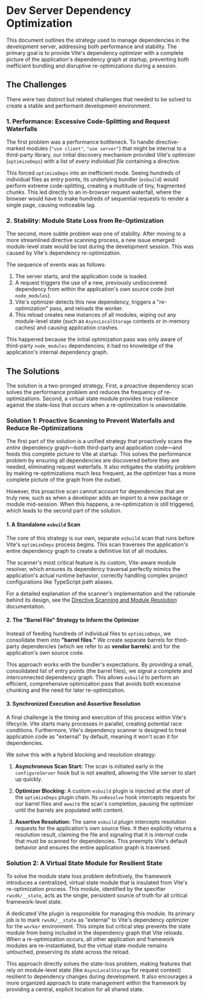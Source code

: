# Dev Server Dependency Optimization

This document outlines the strategy used to manage dependencies in the development server, addressing both performance and stability. The primary goal is to provide Vite's dependency optimizer with a complete picture of the application's dependency graph at startup, preventing both inefficient bundling and disruptive re-optimizations during a session.

## The Challenges

There were two distinct but related challenges that needed to be solved to create a stable and performant development environment.

### 1. Performance: Excessive Code-Splitting and Request Waterfalls

The first problem was a performance bottleneck. To handle directive-marked modules (`"use client"`, `"use server"`) that might be internal to a third-party library, our initial discovery mechanism provided Vite's optimizer (`optimizeDeps`) with a list of *every individual file* containing a directive.

This forced `optimizeDeps` into an inefficient mode. Seeing hundreds of individual files as entry points, its underlying bundler (`esbuild`) would perform extreme code-splitting, creating a multitude of tiny, fragmented chunks. This led directly to an in-browser request waterfall, where the browser would have to make hundreds of sequential requests to render a single page, causing noticeable lag.

### 2. Stability: Module State Loss from Re-Optimization

The second, more subtle problem was one of stability. After moving to a more streamlined directive scanning process, a new issue emerged: module-level state would be lost during the development session. This was caused by Vite's dependency re-optimization.

The sequence of events was as follows:
1. The server starts, and the application code is loaded.
2. A request triggers the use of a new, previously undiscovered dependency from within the application's own source code (not `node_modules`).
3. Vite's optimizer detects this new dependency, triggers a "re-optimization" pass, and reloads the worker.
4. This reload creates new instances of all modules, wiping out any module-level state (such as `AsyncLocalStorage` contexts or in-memory caches) and causing application crashes.

This happened because the initial optimization pass was only aware of third-party `node_modules` dependencies; it had no knowledge of the application's internal dependency graph.

## The Solutions

The solution is a two-pronged strategy. First, a proactive dependency scan solves the performance problem and reduces the frequency of re-optimizations. Second, a virtual state module provides true resilience against the state-loss that occurs when a re-optimization is unavoidable.

### Solution 1: Proactive Scanning to Prevent Waterfalls and Reduce Re-Optimizations

The first part of the solution is a unified strategy that proactively scans the *entire* dependency graph—both third-party and application code—and feeds this complete picture to Vite at startup. This solves the performance problem by ensuring all dependencies are discovered before they are needed, eliminating request waterfalls. It also mitigates the stability problem by making re-optimizations much less frequent, as the optimizer has a more complete picture of the graph from the outset.

However, this proactive scan cannot account for dependencies that are truly new, such as when a developer adds an import to a new package or module mid-session. When this happens, a re-optimization is still triggered, which leads to the second part of the solution.

#### 1. A Standalone `esbuild` Scan

The core of this strategy is our own, separate `esbuild` scan that runs before Vite's `optimizeDeps` process begins. This scan traverses the application's entire dependency graph to create a definitive list of all modules.

The scanner's most critical feature is its custom, Vite-aware module resolver, which ensures its dependency traversal perfectly mimics the application's actual runtime behavior, correctly handling complex project configurations like TypeScript path aliases.

For a detailed explanation of the scanner's implementation and the rationale behind its design, see the [Directive Scanning and Module Resolution](./directiveScanningAndResolution.md) documentation.

#### 2. The "Barrel File" Strategy to Inform the Optimizer

Instead of feeding hundreds of individual files to `optimizeDeps`, we consolidate them into **"barrel files."** We create separate barrels for third-party dependencies (which we refer to as **vendor barrels**) and for the application's own source code.

This approach works *with* the bundler's expectations. By providing a small, consolidated list of entry points (the barrel files), we signal a complete and interconnected dependency graph. This allows `esbuild` to perform an efficient, comprehensive optimization pass that avoids both excessive chunking and the need for later re-optimization.

#### 3. Synchronized Execution and Assertive Resolution

A final challenge is the timing and execution of this process within Vite's lifecycle. Vite starts many processes in parallel, creating potential race conditions. Furthermore, Vite's dependency scanner is designed to treat application code as "external" by default, meaning it won't scan it for dependencies.

We solve this with a hybrid blocking and resolution strategy:

1.  **Asynchronous Scan Start:** The scan is initiated early in the `configureServer` hook but is not awaited, allowing the Vite server to start up quickly.

2.  **Optimizer Blocking:** A custom `esbuild` plugin is injected at the *start* of the `optimizeDeps` plugin chain. Its `onResolve` hook intercepts requests for our barrel files and `await`s the scan's completion, pausing the optimizer until the barrels are populated with content.

3.  **Assertive Resolution:** The same `esbuild` plugin intercepts resolution requests for the application's own source files. It then explicitly returns a resolution result, claiming the file and signaling that it is *internal* code that must be scanned for dependencies. This preempts Vite's default behavior and ensures the entire application graph is traversed.

### Solution 2: A Virtual State Module for Resilient State

To solve the module state loss problem definitively, the framework introduces a centralized, virtual state module that is insulated from Vite's re-optimization process. This module, identified by the specifier `rwsdk/__state`, acts as the single, persistent source of truth for all critical framework-level state.

A dedicated Vite plugin is responsible for managing this module. Its primary job is to mark `rwsdk/__state` as "external" to Vite's dependency optimizer for the `worker` environment. This simple but critical step prevents the state module from being included in the dependency graph that Vite reloads. When a re-optimization occurs, all other application and framework modules are re-instantiated, but the virtual state module remains untouched, preserving its state across the reload.

This approach directly solves the state-loss problem, making features that rely on module-level state (like `AsyncLocalStorage` for request context) resilient to dependency changes during development. It also encourages a more organized approach to state management within the framework by providing a central, explicit location for all shared state.